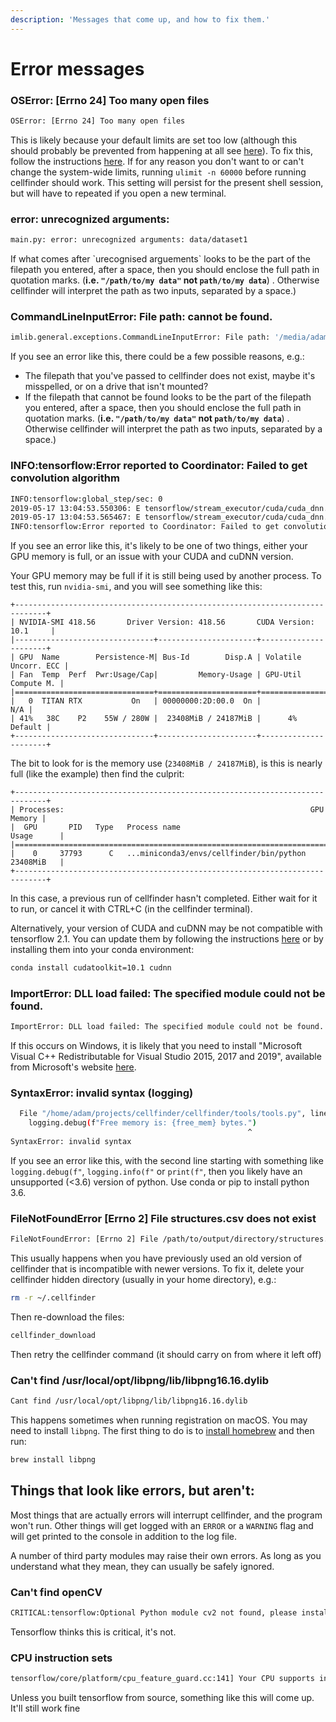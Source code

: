 ```yaml
---
description: 'Messages that come up, and how to fix them.'
---
```


# Error messages

### OSError: \[Errno 24\] Too many open files

```bash
OSError: [Errno 24] Too many open files
```

This is likely because your default limits are set too low \(although this should probably be prevented from happening at all see [here](https://github.com/adamltyson/cellfinder/issues/8)\). To fix this, follow the instructions [here](https://easyengine.io/tutorials/linux/increase-open-files-limit/). If for any reason you don't want to or can't change the system-wide limits, running `ulimit -n 60000` before running cellfinder should work. This setting will persist for the present shell session, but will have to repeated if you open a new terminal.

### error: unrecognized arguments: 

```bash
main.py: error: unrecognized arguments: data/dataset1
```

If what comes after \`urecognised arguements\` looks to be the part of the filepath you entered, after a space, then you should enclose the full path in quotation marks. \(**i.e. `"/path/to/my data"` not `path/to/my data`**\) . Otherwise cellfinder will interpret the path as two inputs, separated by a space.\)

### CommandLineInputError: File path: cannot be found.

```bash
imlib.general.exceptions.CommandLineInputError: File path: '/media/adam/Storage/cellfinder/data/dataset1' cannot be found.
```

If you see an error like this, there could be a few possible reasons, e.g.:

* The filepath that you've passed to cellfinder does not exist, maybe it's misspelled, or on a drive that isn't mounted?
* If the filepath that cannot be found looks to be the part of the filepath you entered, after a space, then you should enclose the full path in quotation marks. \(**i.e. `"/path/to/my data"` not `path/to/my data`**\) . Otherwise cellfinder will interpret the path as two inputs, separated by a space.\)

### INFO:tensorflow:Error reported to Coordinator: Failed to get convolution algorithm

```bash
INFO:tensorflow:global_step/sec: 0
2019-05-17 13:04:53.550306: E tensorflow/stream_executor/cuda/cuda_dnn.cc:334] Could not create cudnn handle: CUDNN_STATUS_INTERNAL_ERROR
2019-05-17 13:04:53.565467: E tensorflow/stream_executor/cuda/cuda_dnn.cc:334] Could not create cudnn handle: CUDNN_STATUS_INTERNAL_ERROR
INFO:tensorflow:Error reported to Coordinator: Failed to get convolution algorithm. This is probably because cuDNN failed to initialize, so try looking to see if a warning log message was printed above.
```

If you see an error like this, it's likely to be one of two things, either your GPU memory is full, or an issue with your CUDA and cuDNN version.

Your GPU memory may be full if it is still being used by another process. To test this, run `nvidia-smi`, and you will see something like this:

```text
+-----------------------------------------------------------------------------+
| NVIDIA-SMI 418.56       Driver Version: 418.56       CUDA Version: 10.1     |
|-------------------------------+----------------------+----------------------+
| GPU  Name        Persistence-M| Bus-Id        Disp.A | Volatile Uncorr. ECC |
| Fan  Temp  Perf  Pwr:Usage/Cap|         Memory-Usage | GPU-Util  Compute M. |
|===============================+======================+======================|
|   0  TITAN RTX           On   | 00000000:2D:00.0  On |                  N/A |
| 41%   38C    P2    55W / 280W |  23408MiB / 24187MiB |      4%      Default |
+-------------------------------+----------------------+----------------------+
```

The bit to look for is the memory use \(`23408MiB / 24187MiB`\), is this is nearly full \(like the example\) then find the culprit:

```text
+-----------------------------------------------------------------------------+
| Processes:                                                       GPU Memory |
|  GPU       PID   Type   Process name                             Usage      |
|=============================================================================|
|    0     37793      C   ...miniconda3/envs/cellfinder/bin/python 23408MiB   |
+-----------------------------------------------------------------------------+
```

In this case, a previous run of cellfinder hasn't completed. Either wait for it to run, or cancel it with CTRL+C \(in the cellfinder terminal\).

Alternatively, your version of CUDA and cuDNN may be not compatible with tensorflow 2.1. You can update them by following the instructions [here](https://www.tensorflow.org/install/gpu) or by installing them into your conda environment:

```bash
conda install cudatoolkit=10.1 cudnn
```

### ImportError: DLL load failed: The specified module could not be found.

```bash
ImportError: DLL load failed: The specified module could not be found.
```

If this occurs on Windows, it is likely that you need to install "Microsoft Visual C++ Redistributable for Visual Studio 2015, 2017 and 2019", available from Microsoft's website [here](https://support.microsoft.com/en-gb/help/2977003/the-latest-supported-visual-c-downloads).

### SyntaxError: invalid syntax \(logging\)

```bash
  File "/home/adam/projects/cellfinder/cellfinder/tools/tools.py", line 444
    logging.debug(f"Free memory is: {free_mem} bytes.")
                                                     ^
SyntaxError: invalid syntax
```

If you see an error like this, with the second line starting with something like `logging.debug(f"`, `logging.info(f"` or `print(f"`, then you likely have an unsupported \(&lt;3.6\) version of python. Use conda or pip to install python 3.6.

### FileNotFoundError \[Errno 2\] File structures.csv does not exist

```bash
FileNotFoundError: [Errno 2] File /path/to/output/directory/structures.csv does not exist:
```

This usually happens when you have previously used an old version of cellfinder that is incompatible with newer versions. To fix it, delete your cellfinder hidden directory \(usually in your home directory\), e.g.:

```bash
rm -r ~/.cellfinder
```

Then re-download the files:

```bash
cellfinder_download
```

Then retry the cellfinder command \(it should carry on from where it left off\)

### Can't find /usr/local/opt/libpng/lib/libpng16.16.dylib

```bash
Cant find /usr/local/opt/libpng/lib/libpng16.16.dylib
```

This happens sometimes when running registration on macOS. You may need to install `libpng`. The first thing to do is to [install homebrew](https://brew.sh/) and then run:

```bash
brew install libpng
```

## Things that look like errors, but aren't:

Most things that are actually errors will interrupt cellfinder, and the program won't run. Other things will get logged with an `ERROR` or a `WARNING` flag and will get printed to the console in addition to the log file.

A number of third party modules may raise their own errors. As long as you understand what they mean, they can usually be safely ignored.

### Can't find openCV

```bash
CRITICAL:tensorflow:Optional Python module cv2 not found, please install cv2 and retry if the application fails.
```

Tensorflow thinks this is critical, it's not.

### CPU instruction sets

```bash
tensorflow/core/platform/cpu_feature_guard.cc:141] Your CPU supports instructions that this TensorFlow binary was not compiled to use: SSE4.1 SSE4.2 AVX AVX2 FMA
```

Unless you built tensorflow from source, something like this will come up. It'll still work fine

